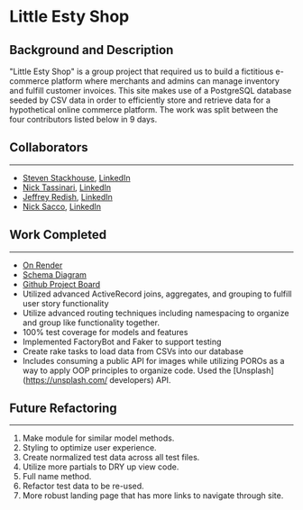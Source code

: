 # Little Esty Shop

## Background and Description

"Little Esty Shop" is a group project that required us to build a fictitious e-commerce platform where merchants and admins can manage inventory and fulfill customer invoices.
This site makes use of a PostgreSQL database seeded by CSV data in order to efficiently store and retrieve data for a hypothetical online commerce platform. The work was split between the four contributors listed below in 9 days.

## Collaborators
___
- [Steven Stackhouse](https://github.com/stackmm), [LinkedIn](https://www.linkedin.com/in/steven-stackhouse/)
- [Nick Tassinari](https://github.com/NickTassinari), [LinkedIn](https://www.linkedin.com/in/tassinarinicholas/)
- [Jeffrey Redish](https://github.com/Jredish11), [LinkedIn](https://www.linkedin.com/in/jredish/)
- [Nick Sacco](https://github.com/sicknacco), [LinkedIn](https://www.linkedin.com/in/nick-sacco-02208212a/)

## Work Completed
___
- [On Render](https://little-shop-7-qkg4.onrender.com/)
- [Schema Diagram](https://dbdiagram.io/d/6477a4dc722eb774942b1003)
- [Github Project Board](https://github.com/users/Jredish11/projects/6)
- Utilized advanced ActiveRecord joins, aggregates, and grouping to fulfill user story functionality
- Utilize advanced routing techniques including namespacing to organize and group like functionality together.
- 100% test coverage for models and features
- Implemented FactoryBot and Faker to support testing
- Create rake tasks to load data from CSVs into our database
- Includes consuming a public API for images while utilizing POROs as a way to apply OOP principles to organize code. Used the [Unsplash](https://unsplash.com/ developers) API.

## Future Refactoring
---
1. Make module for similar model methods.
1. Styling to optimize user experience.
1. Create normalized test data across all test files.
1. Utilize more partials to DRY up view code.
1. Full name method.
1. Refactor test data to be re-used.
1. More robust landing page that has more links to navigate through site.
